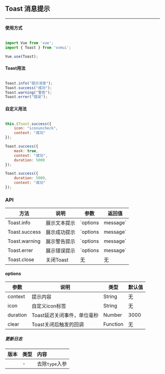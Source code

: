 <!--
 * @Author: Fone丶峰
 * @Date: 2019-10-22 11:32:29
 * @LastEditors: Fone丶峰
 * @LastEditTime: 2020-04-29 10:16:56
 * @Description: msg
 * @Email: qinrifeng@163.com
 * @Github: https://github.com/FoneQinrf
 -->

## Toast 消息提示
---

#### 使用方式

``` javascript

import Vue from 'vue';
import { Toast } from 'vvmui';

Vue.use(Toast);

```


#### Toast用法


``` javascript

Toast.info("提示消息");
Toast.success("成功");
Toast.warning("警告");
Toast.errer("错误");

```


#### 自定义用法


``` javascript

this.$Toast.success({
    icon: "iconuncheck",
    context: "成功"
});

Toast.success({
    mask: true,
    context: "成功",
    duration: 5000
});

Toast.success({
    duration: 5000,
    context: "成功"
});

```


### API
| 方法 | 说明 | 参数 | 返回值 |
|------|------------|------------|------------|
| Toast.info  | 展示文本提示     | `options | message`        | 无 |
| Toast.success  | 展示成功提示       | `options | message`      | 
| Toast.warning  | 展示警告提示      | `options | message`       | 无 | 
| Toast.errer  | 展示错误提示      | `options | message`   | 无 |
| Toast.close  | 关闭Toast     | 无       | 无 |

#### options
| 参数 | 说明 | 类型 | 默认值 |
|------|------------|------------|------------|
| context  | 提示内容     | String        | 无 |
| icon  | 自定义icon标签   | String        | 无 |
| duration  |  Toast延迟关闭事件，单位毫秒  | Number        | 3000 |
| clear  |  Toast关闭后触发的回调  | Function        | 无 |

##### 更新日志
| 版本 |类型|内容|
|:-------------:|:-|:-|
|<Badge text="v0.05"/>|-|去除`type`入参|